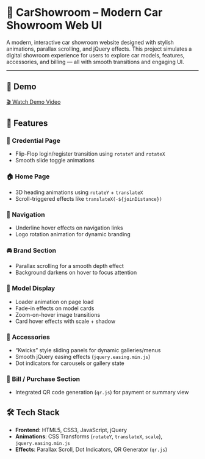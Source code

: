 # 🚗 CarShowroom – Modern Car Showroom Web UI

A modern, interactive car showroom website designed with stylish animations, parallax scrolling, and jQuery effects. This project simulates a digital showroom experience for users to explore car models, features, accessories, and billing — all with smooth transitions and engaging UI.

---
## 📸 Demo

[🎬 Watch Demo Video](https://github.com/user-attachments/assets/9b5e3d60-b374-44da-af9c-0a02f40a4408.mp4)


## 🎯 Features

### 🔐 Credential Page
- Flip-Flop login/register transition using `rotateY` and `rotateX`
- Smooth slide toggle animations

### 🏠 Home Page
- 3D heading animations using `rotateY` + `translateX`
- Scroll-triggered effects like `translateX(-${joinDistance})`

### 🧭 Navigation
- Underline hover effects on navigation links
- Logo rotation animation for dynamic branding

### 🚘 Brand Section
- Parallax scrolling for a smooth depth effect
- Background darkens on hover to focus attention

### 🧍 Model Display
- Loader animation on page load
- Fade-in effects on model cards
- Zoom-on-hover image transitions
- Card hover effects with scale + shadow

### 🧩 Accessories
- “Kwicks” style sliding panels for dynamic galleries/menus
- Smooth jQuery easing effects (`jquery.easing.min.js`)
- Dot indicators for carousels or gallery state

### 🧾 Bill / Purchase Section
- Integrated QR code generation (`qr.js`) for payment or summary view


## 🛠️ Tech Stack

- **Frontend**: HTML5, CSS3, JavaScript, jQuery
- **Animations**: CSS Transforms (`rotateY`, `translateX`, `scale`), `jquery.easing.min.js`
- **Effects**: Parallax Scroll, Dot Indicators, QR Generator (`qr.js`)

